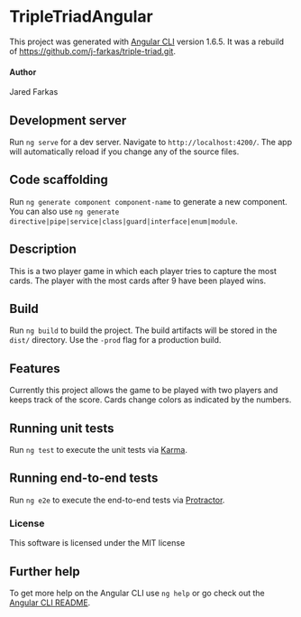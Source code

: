 # TripleTriadAngular

This project was generated with [Angular CLI](https://github.com/angular/angular-cli) version 1.6.5. It was a rebuild of https://github.com/j-farkas/triple-triad.git.

#### Author

Jared Farkas

## Development server

Run `ng serve` for a dev server. Navigate to `http://localhost:4200/`. The app will automatically reload if you change any of the source files.

## Code scaffolding

Run `ng generate component component-name` to generate a new component. You can also use `ng generate directive|pipe|service|class|guard|interface|enum|module`.

## Description

This is a two player game in which each player tries to capture the most cards. The player with the most cards after 9 have been played wins.

## Build

Run `ng build` to build the project. The build artifacts will be stored in the `dist/` directory. Use the `-prod` flag for a production build.

## Features
Currently this project allows the game to be played with two players and keeps track of the score. Cards change colors as indicated by the numbers.

## Running unit tests

Run `ng test` to execute the unit tests via [Karma](https://karma-runner.github.io).

## Running end-to-end tests

Run `ng e2e` to execute the end-to-end tests via [Protractor](http://www.protractortest.org/).

### License
This software is licensed under the MIT license

## Further help

To get more help on the Angular CLI use `ng help` or go check out the [Angular CLI README](https://github.com/angular/angular-cli/blob/master/README.md).
